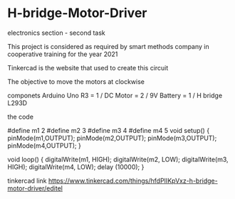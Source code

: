 # H-bridge-Motor-Driver
electronics section - second task

This project is considered as required by smart methods company in cooperative training for the year 2021 

Tinkercad is the website that used to create this circuit

The objective to move the motors at clockwise

componets Arduino Uno R3 = 1 / DC Motor = 2 / 9V Battery = 1 / H bridge L293D

the code

#define m1 2 
#define m2 3 
#define m3 4 
#define m4 5 
void setup()
{
   pinMode(m1,OUTPUT);
   pinMode(m2,OUTPUT);
   pinMode(m3,OUTPUT);
   pinMode(m4,OUTPUT);
}

void loop()
{
  digitalWrite(m1, HIGH);
  digitalWrite(m2, LOW);
  digitalWrite(m3, HIGH);
  digitalWrite(m4, LOW);
  delay (10000);
}

tinkercad link
https://www.tinkercad.com/things/hfdPIIKpVxz-h-bridge-motor-driver/editel
